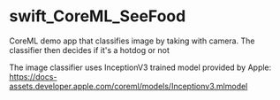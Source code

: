 # swift_CoreML_SeeFood
CoreML demo app that classifies image by taking with camera. The classifier then decides if it's a hotdog or not

The image classifier uses InceptionV3 trained model provided by Apple: https://docs-assets.developer.apple.com/coreml/models/Inceptionv3.mlmodel

